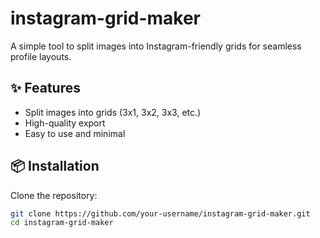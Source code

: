 # instagram-grid-maker

A simple tool to split images into Instagram-friendly grids for seamless profile layouts.  

## ✨ Features
- Split images into grids (3x1, 3x2, 3x3, etc.)
- High-quality export
- Easy to use and minimal

## 📦 Installation
Clone the repository:
```bash
git clone https://github.com/your-username/instagram-grid-maker.git
cd instagram-grid-maker
